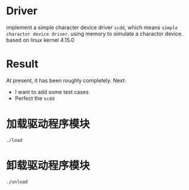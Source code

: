 # Driver
implement a simple character device driver `scdd`, which means `simple charactor device driver`.
using memory to simulate a charactor device.
based on linux kernel 4.15.0

# Result
At present, it has been roughly completely. Next:
- I want to add some test cases
- Perfect the `scdd`

# 加载驱动程序模块
`./load`
# 卸载驱动程序模块
`./unload`
